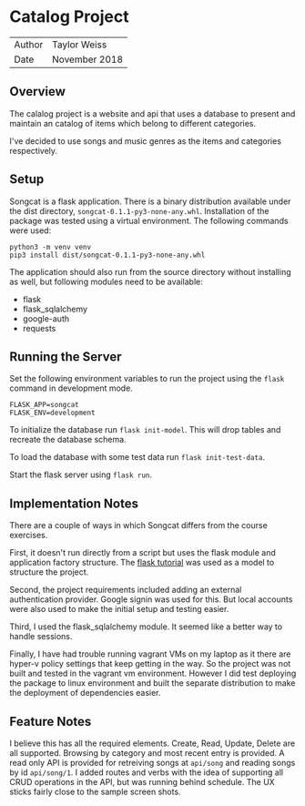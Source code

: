 # Catalog Project

| | |
| --- | --- |
| Author | Taylor Weiss |
| Date | November 2018 |

## Overview

The calalog project is a website and api that uses a database to present and
maintain an catalog of items which belong to different categories.

I've decided to use songs and music genres as the items and categories
respectively.

## Setup

Songcat is a flask application. There is a binary distribution available
under the dist directory, `songcat-0.1.1-py3-none-any.whl`. Installation
of the package was tested using a virtual environment. The following
commands were used:

```
python3 -m venv venv
pip3 install dist/songcat-0.1.1-py3-none-any.whl
```

The application should also run from the source directory without installing
as well, but following modules need to be available:

* flask
* flask_sqlalchemy
* google-auth
* requests

## Running the Server

Set the following environment variables to run the project using the `flask`
command in development mode.

```
FLASK_APP=songcat
FLASK_ENV=development
```

To initialize the database run `flask init-model`. This will drop tables and
recreate the database schema.

To load the database with some test data run `flask init-test-data`.

Start the flask server using `flask run`.

## Implementation Notes

There are a couple of ways in which Songcat differs from the course
exercises.

First, it doesn't run directly from a script but uses the flask module and
application factory structure. The [flask
tutorial](http://flask.pocoo.org/docs/1.0/tutorial/) was used as a model to
structure the project.

Second, the project requirements included adding an external authentication
provider. Google signin was used for this. But local accounts were also used
to make the initial setup and testing easier.

Third, I used the flask_sqlalchemy module. It seemed like a better way to
handle sessions.

Finally, I have had trouble running vagrant VMs on my laptop as it there are
hyper-v policy settings that keep getting in the way. So the project was not
built and tested in the vagrant vm environment. However I did test deploying
the package to linux environment and built the separate distribution to make
the deployment of dependencies easier.

## Feature Notes

I believe this has all the required elements. Create, Read, Update, Delete
are all supported. Browsing by category and most recent entry is provided.
A read only API is provided for retreiving songs at `api/song` and reading
songs by id `api/song/1`. I added routes and verbs with the idea of
supporting all CRUD operations in the API, but was running behind schedule.
The UX sticks fairly close to the sample screen shots.
